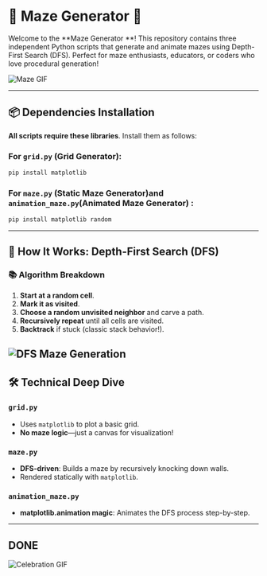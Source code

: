 # 🚀 Maze Generator  🧩

Welcome to the **Maze Generator **! This repository contains three independent Python scripts that generate and animate mazes using Depth-First Search (DFS). Perfect for maze enthusiasts, educators, or coders who love procedural generation! 

![Maze GIF](https://media.giphy.com/media/3o7TKUM3IgJBX2as9O/giphy.gif)

---

## 📦 **Dependencies Installation**

**All scripts require these libraries**. Install them as follows:

### For `grid.py` (Grid Generator):
```bash
pip install matplotlib
```

### For `maze.py`  (Static Maze Generator)and `animation_maze.py`(Animated Maze Generator) :
```bash
pip install matplotlib random
```

---

## 🧠 **How It Works: Depth-First Search (DFS)**

### 📚 Algorithm Breakdown
1. **Start at a random cell**.
2. **Mark it as visited**.
3. **Choose a random unvisited neighbor** and carve a path.
4. **Recursively repeat** until all cells are visited.
5. **Backtrack** if stuck (classic stack behavior!).

![DFS Maze Generation](https://media.giphy.com/media/3ohzdIuqJoo8QdKlnW/giphy.gif)
---

## 🛠 **Technical Deep Dive**

### `grid.py`
- Uses `matplotlib` to plot a basic grid.
- **No maze logic**—just a canvas for visualization!

### `maze.py`
- **DFS-driven**: Builds a maze by recursively knocking down walls.
- Rendered statically with `matplotlib`.

### `animation_maze.py`
- **matplotlib.animation magic**: Animates the DFS process step-by-step.

---
## DONE

![Celebration GIF](https://media.giphy.com/media/xT0xezQGU5xCDJuCPe/giphy.gif)
